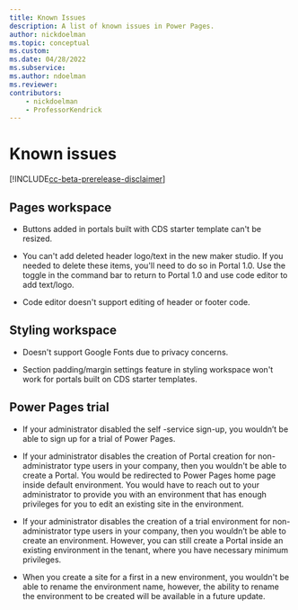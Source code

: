 ```yaml
---
title: Known Issues
description: A list of known issues in Power Pages.
author: nickdoelman
ms.topic: conceptual
ms.custom: 
ms.date: 04/28/2022
ms.subservice:
ms.author: ndoelman 
ms.reviewer: 
contributors:
    - nickdoelman
    - ProfessorKendrick
---
```

# Known issues

[!INCLUDE[cc-beta-prerelease-disclaimer](includes/cc-beta-prerelease-disclaimer.md)]

## Pages workspace

- Buttons added in portals built with CDS starter template can't be resized.

- You can't add deleted header logo/text in the new maker studio.  If you needed to delete these items, you'll need to do so in Portal 1.0.  Use the toggle in the command bar to return to Portal 1.0 and use code editor to add text/logo.

- Code editor doesn't support editing of header or footer code.

## Styling workspace

- Doesn't support Google Fonts due to privacy concerns.

- Section padding/margin settings feature in styling workspace won't work for portals built on CDS starter templates.

## Power Pages trial

- If your administrator disabled the self -service sign-up, you wouldn’t be able to sign up for a trial of Power Pages. 

- If your administrator disables the creation of Portal creation for non-administrator type users in your company, then you wouldn't be able to create a Portal. You would be redirected to Power Pages home page inside default environment. You would have to reach out to your administrator to provide you with an environment that has enough privileges for you to edit an existing site in the environment. 

- If your administrator disables the creation of a trial environment for non-administrator type users in your company, then you wouldn’t be able to create an environment. However, you can still create a Portal inside an existing environment in the tenant, where you have necessary minimum privileges. 

- When you create a site for a first in a new environment, you wouldn't be able to rename the environment name, however, the ability to rename the environment to be created will be available in a future update. 

